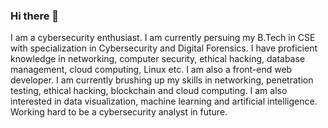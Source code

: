 ### Hi there 👋

I am a cybersecurity enthusiast. I am currently persuing my B.Tech in CSE with specialization in Cybersecurity and Digital Forensics. I have proficient knowledge in networking, computer security, ethical hacking, database management, cloud computing, Linux etc.  I am also a front-end web developer. I am currently brushing up my skills in networking, penetration testing, ethical hacking, blockchain and cloud computing. I am also interested in data visualization, machine learning and artificial intelligence. Working hard to be a cybersecurity analyst in future.
